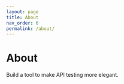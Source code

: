 ```yaml
---
layout: page
title: About
nav_order: 6
permalink: /about/
---
```


# About

Build a tool to make API testing more elegant.
